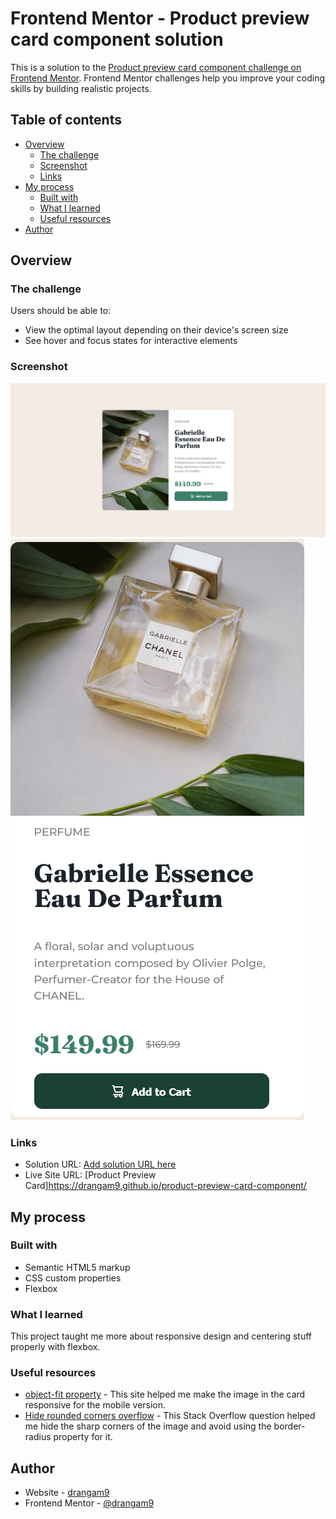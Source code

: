 # Frontend Mentor - Product preview card component solution

This is a solution to the [Product preview card component challenge on Frontend Mentor](https://www.frontendmentor.io/challenges/product-preview-card-component-GO7UmttRfa). Frontend Mentor challenges help you improve your coding skills by building realistic projects.

## Table of contents

- [Overview](#overview)
  - [The challenge](#the-challenge)
  - [Screenshot](#screenshot)
  - [Links](#links)
- [My process](#my-process)
  - [Built with](#built-with)
  - [What I learned](#what-i-learned)
  - [Useful resources](#useful-resources)
- [Author](#author)

## Overview

### The challenge

Users should be able to:

- View the optimal layout depending on their device's screen size
- See hover and focus states for interactive elements

### Screenshot

![](./screenshot.png)
![](./screenshot-mobile.png)

### Links

- Solution URL: [Add solution URL here](https://your-solution-url.com)
- Live Site URL: [Product Preview Card]https://drangam9.github.io/product-preview-card-component/

## My process

### Built with

- Semantic HTML5 markup
- CSS custom properties
- Flexbox

### What I learned

This project taught me more about responsive design and centering stuff properly with flexbox.

### Useful resources

- [object-fit property](https://www.digitalocean.com/community/tutorials/css-cropping-images-object-fit) - This site helped me make the image in the card responsive for the mobile version.
- [Hide rounded corners overflow](https://stackoverflow.com/questions/5736503/how-to-make-css3-rounded-corners-hide-overflow-in-chrome-opera) - This Stack Overflow question helped me hide the sharp corners of the image and avoid using the border-radius property for it.

## Author

- Website - [drangam9](https://github.com/drangam9)
- Frontend Mentor - [@drangam9](https://www.frontendmentor.io/profile/drangam9)
